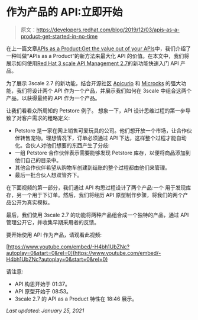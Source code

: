 # 作为产品的 API:立即开始

> 原文：<https://developers.redhat.com/blog/2019/12/03/apis-as-a-product-get-started-in-no-time>

在上一篇文章[APIs as a Product:Get the value out of your APIs](https://developers.redhat.com/blog/2019/12/02/apis-as-a-product-get-the-value-out-of-your-apis/)中，我们介绍了一种叫做“APIs as a Product”的新方法来最大化 API 的价值。在本文中，我们将展示如何使用[Red Hat 3 scale API Management 2.7](https://developers.redhat.com/products/3scale/overview)的新功能快速入门 API 产品。

为了展示 3scale 2.7 的新功能，结合开源社区 [Apicurio](https://www.apicur.io/) 和 [Microcks](http://microcks.github.io/) 的强大功能，我们将设计两个 API 作为一个产品，并展示我们如何在 3scale 中组合这两个产品，以获得最终的 API 作为一个产品。

让我们看看众所周知的 Petstore 例子。 想象一下，API 设计思维过程的第一步导致了对客户需求的粗略定义:

*   Petstore 是一家在网上销售可爱玩具的公司。他们想开放一个市场，让合作伙伴转售宠物。理想情况下，订单必须通过 API 下达，这样整个过程才能自动化。合伙人对他们想要的东西产生了分歧:
*   一组 Petstore 合作伙伴表示需要能够发现 Petstore 库存，以便将商品添加到他们自己的目录中。
*   其他合作伙伴希望从购物车创建到结账的整个过程都由他们来管理。
*   最后一批合伙人想双管齐下。

在下面视频的第一部分，我们通过 API 构思过程设计了两个产品:一个 用于发现库存，另一个用于下订单。然后，我们将经历 API 原型制作步骤，将我们的两个产品公开为真实模拟。

最后，我们使用 3scale 2.7 的功能将两种产品组合成一个独特的产品，通过 API 管理公开它，并收集早期采用者的反馈。

要开始使用 API 作为产品，请观看此视频:

[https://www.youtube.com/embed/-H4bh1UbZNc?autoplay=0&start=0&rel=0](https://www.youtube.com/embed/-H4bh1UbZNc?autoplay=0&start=0&rel=0)

请注意:

*   API 构思开始于 01:37。
*   API 原型开始于 08:53。
*   3scale 2.7 的 API as a Product 特性在 18:46 展示。

*Last updated: January 25, 2021*